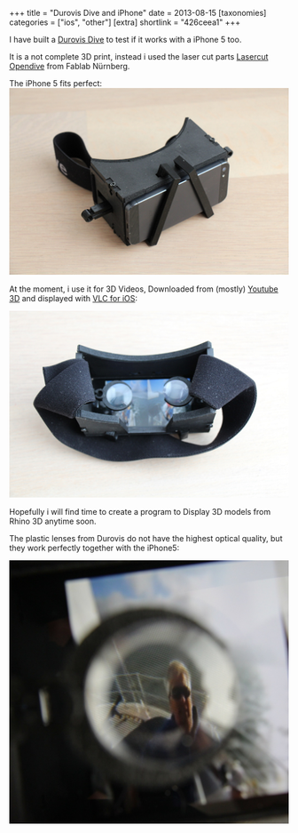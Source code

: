 +++
title = "Durovis Dive and iPhone"
date = 2013-08-15
[taxonomies]
categories = ["ios", "other"]
[extra]
shortlink = "426ceea1"
+++

I have built a [Durovis Dive](http://www.durovis.com) to test if it works with a iPhone 5 too.

It is a not complete 3D print, instead i used the laser cut parts [Lasercut Opendive](http://wiki.fablab-nuernberg.de/w/Ding:opendive) from Fablab Nürnberg.

<!-- more -->

The iPhone 5 fits perfect:
![Durovis Dive](durovis1.jpg)

At the moment, i use it for 3D Videos, Downloaded from (mostly) [Youtube 3D](http://youtube.com/3d) and displayed with
[VLC for iOS](https://itunes.apple.com/de/app/vlc-for-ios/id650377962?mt=8):

![Durovis Dive](durovis2.jpg)

Hopefully i will find time to create a program to Display 3D models from Rhino 3D anytime soon.

The plastic lenses from Durovis do not have the highest optical quality, but they work perfectly together with the iPhone5:

![Durovis Dive](durovis3.jpg)

